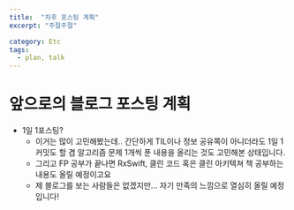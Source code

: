 ```yaml
---
title:  "차후 포스팅 계획"
excerpt: "주절주절"

category: Etc
tags:
  - plan, talk
---
```


# 앞으로의 블로그 포스팅 계획
- 1일 1포스팅?
  - 이거는 많이 고민해봤는데.. 간단하게 TIL이나 정보 공유쪽이 아니더라도 1일 1커밋도 할 겸 알고리즘 문제 1개씩 푼 내용을 올리는 것도 고민해본 상태입니다.
  - 그리고 FP 공부가 끝나면 RxSwift, 클린 코드 혹은 클린 아키텍쳐 책 공부하는 내용도 올릴 예정이고요
  - 제 블로그를 보는 사람들은 없겠지만... 자기 만족의 느낌으로 열심히 올릴 예정입니다!